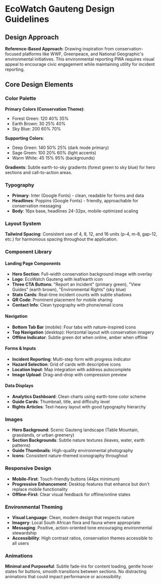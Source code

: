 # EcoWatch Gauteng Design Guidelines

## Design Approach
**Reference-Based Approach**: Drawing inspiration from conservation-focused platforms like WWF, Greenpeace, and National Geographic's environmental initiatives. This environmental reporting PWA requires visual appeal to encourage civic engagement while maintaining utility for incident reporting.

## Core Design Elements

### Color Palette
**Primary Colors (Conservation Theme)**:
- Forest Green: 120 40% 35% 
- Earth Brown: 30 25% 40%
- Sky Blue: 200 60% 70%

**Supporting Colors**:
- Deep Green: 140 50% 25% (dark mode primary)
- Sage Green: 100 20% 60% (light accents)
- Warm White: 45 15% 95% (backgrounds)

**Gradients**: Subtle earth-to-sky gradients (forest green to sky blue) for hero sections and call-to-action areas.

### Typography
- **Primary**: Inter (Google Fonts) - clean, readable for forms and data
- **Headlines**: Poppins (Google Fonts) - friendly, approachable for conservation messaging
- **Body**: 16px base, headlines 24-32px, mobile-optimized scaling

### Layout System
**Tailwind Spacing**: Consistent use of 4, 8, 12, and 16 units (p-4, m-8, gap-12, etc.) for harmonious spacing throughout the application.

### Component Library

#### Landing Page Components
- **Hero Section**: Full-width conservation background image with overlay
- **Logo**: EcoWatch Gauteng with leaf/earth icon
- **Three CTA Buttons**: "Report an Incident" (primary green), "View Guides" (earth brown), "Environmental Rights" (sky blue)
- **Stats Cards**: Real-time incident counts with subtle shadows
- **QR Code**: Prominent placement for mobile sharing
- **Contact Info**: Clean typography with phone/email icons

#### Navigation
- **Bottom Tab Bar** (mobile): Four tabs with nature-inspired icons
- **Top Navigation** (desktop): Horizontal layout with conservation imagery
- **Offline Indicator**: Subtle green dot when online, amber when offline

#### Forms & Inputs
- **Incident Reporting**: Multi-step form with progress indicator
- **Hazard Selection**: Grid of cards with descriptive icons
- **Location Input**: Map integration with address autocomplete
- **Image Upload**: Drag-and-drop with compression preview

#### Data Displays
- **Analytics Dashboard**: Clean charts using earth-tone color scheme
- **Guide Cards**: Thumbnail, title, and difficulty level
- **Rights Articles**: Text-heavy layout with good typography hierarchy

### Images
- **Hero Background**: Scenic Gauteng landscape (Table Mountain, grasslands, or urban greenery)
- **Section Backgrounds**: Subtle nature textures (leaves, water, earth patterns)
- **Guide Thumbnails**: High-quality environmental photography
- **Icons**: Consistent nature-themed iconography throughout

### Responsive Design
- **Mobile-First**: Touch-friendly buttons (44px minimum)
- **Progressive Enhancement**: Desktop features that enhance but don't replace mobile functionality
- **Offline-First**: Clear visual feedback for offline/online states

### Environmental Theming
- **Visual Language**: Clean, modern design that respects nature
- **Imagery**: Local South African flora and fauna where appropriate
- **Messaging**: Positive, action-oriented tone encouraging environmental stewardship
- **Accessibility**: High contrast ratios, conservation themes accessible to all users

### Animations
**Minimal and Purposeful**: Subtle fade-ins for content loading, gentle hover states for buttons, smooth transitions between sections. No distracting animations that could impact performance or accessibility.